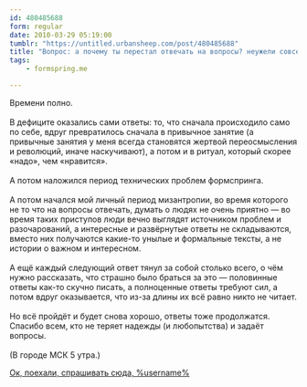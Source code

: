 ```yaml
---
id: 480485688
form: regular
date: 2010-03-29 05:19:00
tumblr: "https://untitled.urbansheep.com/post/480485688"
title: "Вопрос: а почему ты перестал отвечать на вопросы? неужели совсем нет времени?"
tags:
    - formspring.me

---
```


<p class="formspringmeAnswer">Времени полно.<br/><br/>
В дефиците оказались сами ответы: то, что сначала происходило само по себе, вдруг превратилось сначала в привычное занятие (а привычные занятия у меня всегда становятся жертвой переосмысления и революций, иначе наскучивают), а потом и в ритуал, который скорее «надо», чем «нравится».<br/><br/>
А потом наложился период технических проблем формспринга.<br/><br/>
А потом начался мой личный период мизантропии, во время которого не то что на вопросы отвечать, думать о людях не очень приятно — во время таких приступов люди вечно выглядят источником проблем и разочарований, а интересные и развёрнутые ответы не складываются, вместо них получаются какие-то унылые и формальные тексты, а не истории о важном и интересном.<br/><br/>
А ещё каждый следующий ответ тянул за собой столько всего, о чём нужно рассказать, что страшно было браться за это — половинные ответы как-то скучно писать, а полноценные ответы требуют сил, а потом вдруг оказывается, что из-за длины их всё равно никто не читает.<br/><br/>
Но всё пройдёт и будет снова хорошо, ответы тоже продолжатся. Спасибо всем, кто не теряет надежды (и любопытства) и задаёт вопросы.<br/><br/>
(В городе МСК 5 утра.)</p>

<p class="formspringmeFooter">
    <a href="http://formspring.me/urbansheep">Ок, поехали, спрашивать сюда, %username%</a>
</p>

